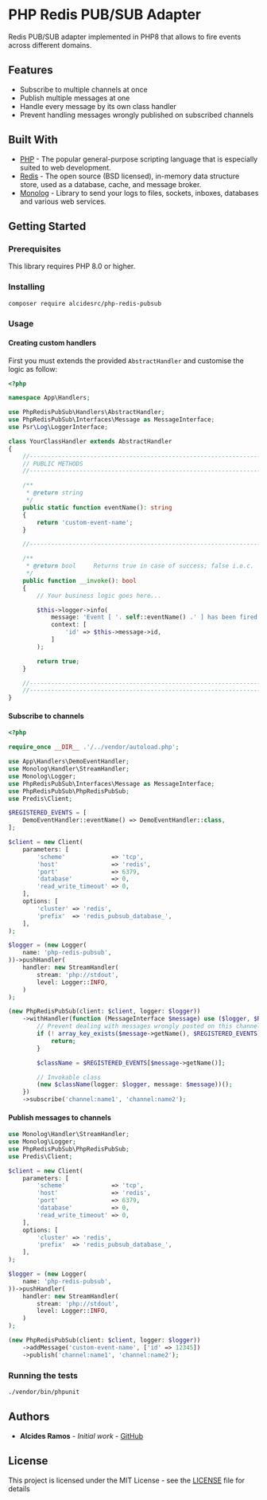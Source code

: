 # PHP Redis PUB/SUB Adapter

Redis PUB/SUB adapter implemented in PHP8 that allows to fire events across different domains.

## Features

- Subscribe to multiple channels at once
- Publish multiple messages at one
- Handle every message by its own class handler
- Prevent handling messages wrongly published on subscribed channels

## Built With

* [PHP](https://www.php.net) - The popular general-purpose scripting language that is especially suited to web development.
* [Redis](https://redis.io/) - The open source (BSD licensed), in-memory data structure store, used as a database, cache, and message broker.
* [Monolog](https://github.com/Seldaek/monolog) - Library to send your logs to files, sockets, inboxes, databases and various web services.

## Getting Started

### Prerequisites

This library requires PHP 8.0 or higher.

### Installing

```bash
composer require alcidesrc/php-redis-pubsub
```

### Usage

#### Creating custom handlers

First you must extends the provided `AbstractHandler` and customise the logic as follow:

```php
<?php

namespace App\Handlers;

use PhpRedisPubSub\Handlers\AbstractHandler;
use PhpRedisPubSub\Interfaces\Message as MessageInterface;
use Psr\Log\LoggerInterface;

class YourClassHandler extends AbstractHandler
{
    //-----------------------------------------------------------------------------------------------------------------
    // PUBLIC METHODS
    //-----------------------------------------------------------------------------------------------------------------

    /**
     * @return string
     */
    public static function eventName(): string
    {
        return 'custom-event-name';
    }

    //-----------------------------------------------------------------------------------------------------------------

    /**
     * @return bool     Returns true in case of success; false i.o.c.
     */
    public function __invoke(): bool
    {
        // Your business logic goes here...

        $this->logger->info(
            message: 'Event [ '. self::eventName() .' ] has been fired!',
            context: [
                'id' => $this->message->id,
            ]
        );

        return true;
    }

    //-----------------------------------------------------------------------------------------------------------------
    //-----------------------------------------------------------------------------------------------------------------
}

```

#### Subscribe to channels

```php
<?php

require_once __DIR__ .'/../vendor/autoload.php';

use App\Handlers\DemoEventHandler;
use Monolog\Handler\StreamHandler;
use Monolog\Logger;
use PhpRedisPubSub\Interfaces\Message as MessageInterface;
use PhpRedisPubSub\PhpRedisPubSub;
use Predis\Client;

$REGISTERED_EVENTS = [
    DemoEventHandler::eventName() => DemoEventHandler::class,
];

$client = new Client(
    parameters: [
        'scheme'             => 'tcp',
        'host'               => 'redis',
        'port'               => 6379,
        'database'           => 0,
        'read_write_timeout' => 0,
    ],
    options: [
        'cluster' => 'redis',
        'prefix'  => 'redis_pubsub_database_',
    ],
);

$logger = (new Logger(
    name: 'php-redis-pubsub',
))->pushHandler(
    handler: new StreamHandler(
        stream: 'php://stdout',
        level: Logger::INFO,
    )
);

(new PhpRedisPubSub(client: $client, logger: $logger))
    ->withHandler(function (MessageInterface $message) use ($logger, $REGISTERED_EVENTS) {
        // Prevent dealing with messages wrongly posted on this channel
        if (! array_key_exists($message->getName(), $REGISTERED_EVENTS)) {
            return;
        }

        $className = $REGISTERED_EVENTS[$message->getName()];

        // Invokable class
        (new $className(logger: $logger, message: $message))();
    })
    ->subscribe('channel:name1', 'channel:name2');
```

#### Publish messages to channels

```php
use Monolog\Handler\StreamHandler;
use Monolog\Logger;
use PhpRedisPubSub\PhpRedisPubSub;
use Predis\Client;

$client = new Client(
    parameters: [
        'scheme'             => 'tcp',
        'host'               => 'redis',
        'port'               => 6379,
        'database'           => 0,
        'read_write_timeout' => 0,
    ],
    options: [
        'cluster' => 'redis',
        'prefix'  => 'redis_pubsub_database_',
    ],
);

$logger = (new Logger(
    name: 'php-redis-pubsub',
))->pushHandler(
    handler: new StreamHandler(
        stream: 'php://stdout',
        level: Logger::INFO,
    )
);

(new PhpRedisPubSub(client: $client, logger: $logger))
    ->addMessage('custom-event-name', ['id' => 12345])
    ->publish('channel:name1', 'channel:name2');
```

### Running the tests

```bash
./vendor/bin/phpunit
```

## Authors

* **Alcides Ramos** - *Initial work* - [GitHub](https://github.com/alcidesrc)

## License

This project is licensed under the MIT License - see the [LICENSE](https://raw.githubusercontent.com/AlcidesRC/php-redis-pubsub/main/LICENSE) file for details

